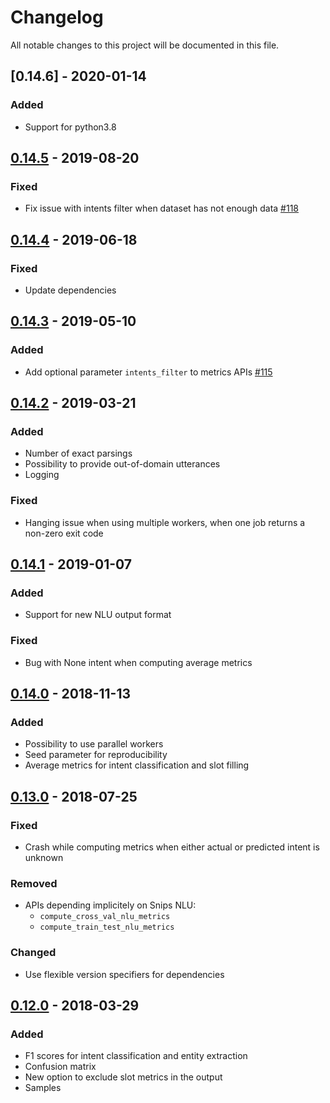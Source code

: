 # Changelog
All notable changes to this project will be documented in this file.

## [0.14.6] - 2020-01-14
### Added
- Support for python3.8

## [0.14.5] - 2019-08-20
### Fixed
- Fix issue with intents filter when dataset has not enough data [#118](https://github.com/snipsco/snips-nlu-metrics/pull/118)

## [0.14.4] - 2019-06-18
### Fixed
- Update dependencies

## [0.14.3] - 2019-05-10
### Added
- Add optional parameter `intents_filter` to metrics APIs [#115](https://github.com/snipsco/snips-nlu-metrics/pull/115)

## [0.14.2] - 2019-03-21
### Added
- Number of exact parsings
- Possibility to provide out-of-domain utterances
- Logging

### Fixed
- Hanging issue when using multiple workers, when one job returns a non-zero exit code

## [0.14.1] - 2019-01-07
### Added
- Support for new NLU output format

### Fixed
- Bug with None intent when computing average metrics

## [0.14.0] - 2018-11-13
### Added
- Possibility to use parallel workers
- Seed parameter for reproducibility
- Average metrics for intent classification and slot filling

## [0.13.0] - 2018-07-25
### Fixed
- Crash while computing metrics when either actual or predicted intent is unknown

### Removed
- APIs depending implicitely on Snips NLU: 
    - `compute_cross_val_nlu_metrics`
    - `compute_train_test_nlu_metrics`
    
### Changed
- Use flexible version specifiers for dependencies


## [0.12.0] - 2018-03-29
### Added
- F1 scores for intent classification and entity extraction
- Confusion matrix
- New option to exclude slot metrics in the output
- Samples


[0.14.5]: https://github.com/snipsco/snips-nlu-metrics/compare/0.14.4...0.14.5
[0.14.4]: https://github.com/snipsco/snips-nlu-metrics/compare/0.14.3...0.14.4
[0.14.3]: https://github.com/snipsco/snips-nlu-metrics/compare/0.14.2...0.14.3
[0.14.2]: https://github.com/snipsco/snips-nlu-metrics/compare/0.14.1...0.14.2
[0.14.1]: https://github.com/snipsco/snips-nlu-metrics/compare/0.14.0...0.14.1
[0.14.0]: https://github.com/snipsco/snips-nlu-metrics/compare/0.13.0...0.14.0
[0.13.0]: https://github.com/snipsco/snips-nlu-metrics/compare/0.12.0...0.13.0
[0.12.0]: https://github.com/snipsco/snips-nlu-metrics/compare/0.11.1...0.12.0